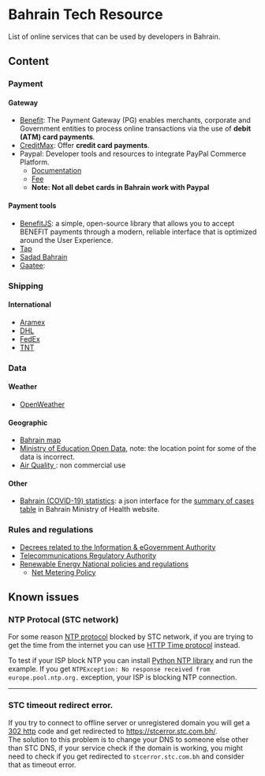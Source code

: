 # Bahrain Tech Resource

List of online services that can be used by developers in Bahrain.
## Content

### Payment

#### Gateway
- [Benefit](https://www.benefit.bh/Services/paymentgateway/): The Payment Gateway (PG) enables merchants, corporate and Government entities to process online transactions via the use of **debit (ATM) card payments**.
- [CreditMax](https://www.credimax.com.bh/en/e_payment_gateway): Offer **credit card payments**.
- Paypal: Developer tools and resources to integrate PayPal Commerce Platform.
    - [Documentation](https://developer.paypal.com/home/)
    - [Fee](https://www.paypal.com/us/webapps/mpp/merchant-fees#paypal-payouts)
    - **Note: Not all debet cards in Bahrain work with Paypal**

#### Payment tools 
- [BenefitJS](https://github.com/yazinsai/benefit-js-1): a simple, open-source library that allows you to accept BENEFIT payments through a modern, reliable interface that is optimized around the User Experience.
- [Tap](https://www.tap.company/)
- [Sadad Bahrain](https://sadadbahrain.com)
- [Gaatee](http://gaatee.com/): 
    
### Shipping
#### International 
- [Aramex](https://www.aramex.com/bh/en/solutions-services/developers-solutions-center/apis)
- [DHL](https://www.dhl.com/bh-en/home/all-products-and-solutions/technology-platform-integration/request-api-access.html)
- [FedEx](https://www.fedex.com/en-us/developer.html)
- [TNT](https://express.tnt.com/expresswebservices-website/app/landing.html)

### Data
#### Weather 
- [OpenWeather](https://openweathermap.org/api)

#### Geographic
- [Bahrain map ](http://www.ma-investment.gov.bh/website/discover_bah/)
- [Ministry of Education Open Data](https://www.moe.gov.bh/opendata.aspx?lan=en), note: the location point for some of the data is incorrect.
- [Air Quality ](https://aqicn.org/api/): non commercial use

#### Other
- [Bahrain (COVID-19) statistics](https://github.com/plusmnt/bh-cv-api): a json interface for the [summary of cases table](https://www.moh.gov.bh/COVID19) in Bahrain Ministry of Health website.

### Rules and regulations
- [Decrees related to the Information & eGovernment Authority](http://www.iga.gov.bh/en/category/decrees)
- [Telecommunications Regulatory Authority](https://www.tra.org.bh/en/category/regulations)
- [Renewable Energy National policies and regulations](http://www.sea.gov.bh/resources/)
    - [Net Metering Policy](http://www.sea.gov.bh/netmetering-3/)

## Known issues
### NTP Protocal (STC network)
For some reason [NTP protocol](https://tools.ietf.org/html/rfc958) blocked by STC network, if you are trying to get the time from the internet you can use [HTTP Time protocol](http://www.vervest.org/htp/) instead.      

To test if your ISP block NTP you can install [Python NTP library](https://pypi.org/project/ntplib/) and run the example. If you get `NTPException: No response received from europe.pool.ntp.org.` exception, your ISP is blocking  NTP connection.

---

### STC timeout redirect error.
If you try to connect to offline server or unregistered domain you will get a [302 http](https://developer.mozilla.org/en-US/docs/Web/HTTP/Status/302) code and get redirected to https://stcerror.stc.com.bh/.     
The solution to this problem is to change your DNS to someone else other than STC DNS, if your service check if the domain is working, you might need to check if you get redirected to `stcerror.stc.com.bh` and consider that as timeout error.

